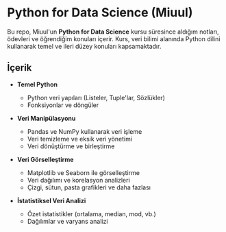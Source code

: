 # Python for Data Science (Miuul)

Bu repo, Miuul'un **Python for Data Science** kursu süresince aldığım notları, ödevleri ve öğrendiğim konuları içerir. Kurs, veri bilimi alanında Python dilini kullanarak temel ve ileri düzey konuları kapsamaktadır.

## İçerik

- **Temel Python**
  - Python veri yapıları (Listeler, Tuple'lar, Sözlükler)
  - Fonksiyonlar ve döngüler

- **Veri Manipülasyonu**
  - Pandas ve NumPy kullanarak veri işleme
  - Veri temizleme ve eksik veri yönetimi
  - Veri dönüştürme ve birleştirme

- **Veri Görselleştirme**
  - Matplotlib ve Seaborn ile görselleştirme
  - Veri dağılımı ve korelasyon analizleri
  - Çizgi, sütun, pasta grafikleri ve daha fazlası

- **İstatistiksel Veri Analizi**
  - Özet istatistikler (ortalama, median, mod, vb.)
  - Dağılımlar ve varyans analizi

